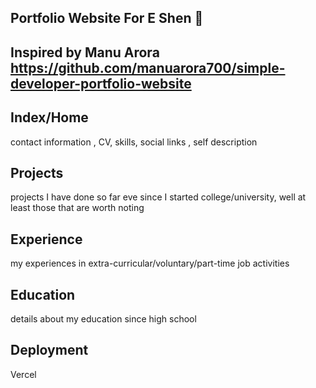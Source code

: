 ## Portfolio Website For E Shen  💯
## Inspired by Manu Arora https://github.com/manuarora700/simple-developer-portfolio-website

## Index/Home
contact information , CV, skills, social links , self description

## Projects
projects I have done so far eve since I started college/university, well at least those that are worth noting

## Experience
my experiences in extra-curricular/voluntary/part-time job activities

## Education
details about my  education since high school 

## Deployment
Vercel